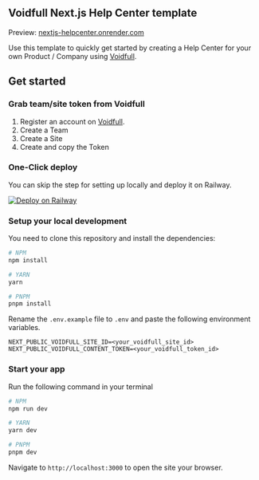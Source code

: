## Voidfull Next.js Help Center template

Preview: [nextjs-helpcenter.onrender.com](https://nextjs-helpcenter.onrender.com/)

Use this template to quickly get started by creating a Help Center for your own Product / Company using [Voidfull](https://voidfull.com).

## Get started

### Grab team/site token from Voidfull

1. Register an account on [Voidfull](https://voidfull.com).
2. Create a Team
3. Create a Site
4. Create and copy the Token

### One-Click deploy

You can skip the step for setting up locally and deploy it on Railway.

[![Deploy on Railway](https://railway.app/button.svg)](https://railway.app/template/7NcJhi?referralCode=mittalyashu)

### Setup your local development

You need to clone this repository and install the dependencies:

```bash
# NPM
npm install

# YARN
yarn

# PNPM
pnpm install
```

Rename the `.env.example` file to `.env` and paste the following environment variables.

```env
NEXT_PUBLIC_VOIDFULL_SITE_ID=<your_voidfull_site_id>
NEXT_PUBLIC_VOIDFULL_CONTENT_TOKEN=<your_voidfull_token_id>
```

### Start your app

Run the following command in your terminal

```bash
# NPM
npm run dev

# YARN
yarn dev

# PNPM
pnpm dev
```

Navigate to `http://localhost:3000` to open the site your browser.
